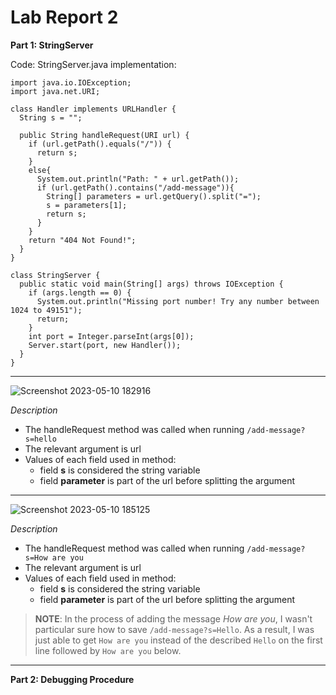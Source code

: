 # Lab Report 2

**Part 1: StringServer**

Code: StringServer.java implementation:

```
import java.io.IOException;
import java.net.URI;

class Handler implements URLHandler {
  String s = "";

  public String handleRequest(URI url) {
    if (url.getPath().equals("/")) {
      return s;
    }
    else{
      System.out.println("Path: " + url.getPath());
      if (url.getPath().contains("/add-message")){
        String[] parameters = url.getQuery().split("=");
        s = parameters[1];
        return s;
      }
    }
    return "404 Not Found!";
  }
}

class StringServer {
  public static void main(String[] args) throws IOException {
    if (args.length == 0) {
      System.out.println("Missing port number! Try any number between 1024 to 49151");
      return;
    }
    int port = Integer.parseInt(args[0]);
    Server.start(port, new Handler());
  }
}
```



---




![Screenshot 2023-05-10 182916](https://github.com/b1luu/cse15l-lab-reports/assets/120772535/65c2f6a0-b949-4061-ad66-504b8b8cb3ab)

*Description*
* The handleRequest method was called when running `/add-message?s=hello`
* The relevant argument is url
* Values of each field used in method:
  - field **s** is considered the string variable
  - field **parameter** is part of the url before splitting the argument

---

![Screenshot 2023-05-10 185125](https://github.com/b1luu/cse15l-lab-reports/assets/120772535/bdd0c673-0742-45ec-994a-d64a9730803d)

*Description*
* The handleRequest method was called when running `/add-message?s=How are you`
* The relevant argument is url
* Values of each field used in method:
  - field **s** is considered the string variable
  - field **parameter** is part of the url before splitting the argument

>**NOTE**: In the process of adding the message *How are you*, I wasn't particular sure how to save `/add-message?s=Hello`. As a result, I was just able to get `How are you` instead of the described `Hello` on the first line followed by `How are you` below. 

---

**Part 2: Debugging Procedure**







